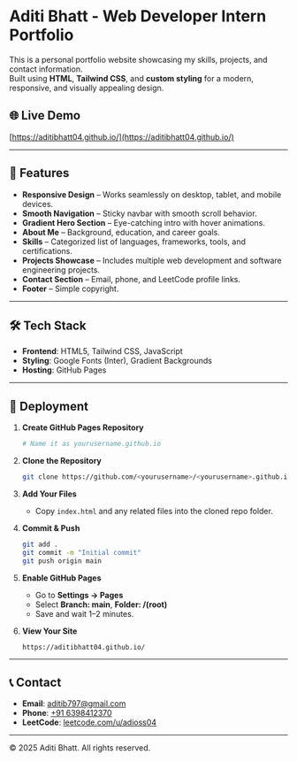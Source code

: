 # Aditi Bhatt - Web Developer Intern Portfolio

This is a personal portfolio website showcasing my skills, projects, and contact information.  
Built using **HTML**, **Tailwind CSS**, and **custom styling** for a modern, responsive, and visually appealing design.

## 🌐 Live Demo
[https://aditibhatt04.github.io/](https://aditibhatt04.github.io/)  

---

## 📌 Features

- **Responsive Design** – Works seamlessly on desktop, tablet, and mobile devices.
- **Smooth Navigation** – Sticky navbar with smooth scroll behavior.
- **Gradient Hero Section** – Eye-catching intro with hover animations.
- **About Me** – Background, education, and career goals.
- **Skills** – Categorized list of languages, frameworks, tools, and certifications.
- **Projects Showcase** – Includes multiple web development and software engineering projects.
- **Contact Section** – Email, phone, and LeetCode profile links.
- **Footer** – Simple copyright.

---

## 🛠️ Tech Stack

- **Frontend**: HTML5, Tailwind CSS, JavaScript
- **Styling**: Google Fonts (Inter), Gradient Backgrounds
- **Hosting**: GitHub Pages
---

## 🚀 Deployment

1. **Create GitHub Pages Repository**
   ```bash
   # Name it as yourusername.github.io
   ```

2. **Clone the Repository**
   ```bash
   git clone https://github.com/<yourusername>/<yourusername>.github.io.git
   ```

3. **Add Your Files**
   - Copy `index.html` and any related files into the cloned repo folder.

4. **Commit & Push**
   ```bash
   git add .
   git commit -m "Initial commit"
   git push origin main
   ```

5. **Enable GitHub Pages**
   - Go to **Settings → Pages**
   - Select **Branch: main**, **Folder: /(root)**
   - Save and wait 1–2 minutes.

6. **View Your Site**
   ```
   https://aditibhatt04.github.io/
   ```

---

## 📞 Contact

- **Email**: [aditib797@gmail.com](mailto:aditib797@gmail.com)  
- **Phone**: [+91 6398412370](tel:+916398412370)  
- **LeetCode**: [leetcode.com/u/adioss04](https://leetcode.com/u/adioss04/)  

---

© 2025 Aditi Bhatt. All rights reserved.
